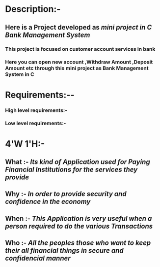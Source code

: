 # Description:-
## Here is a Project developed as *mini project in C Bank Management System*  
### This project is focused on customer account services in bank
### Here you can **open new account ,Withdraw Amount ,Deposit Amount etc** through this mini project as Bank Management System in C
                 

# Requirements:--
### High level requirements:-




### Low level requirements:-




# 4'W 1'H:-
  ## What :- *Its kind of Application used for Paying Financial Institutions for the services they provide* 
  ## Why :- *In order to provide security and confidence in the economy*
  ## When :- *This Application is very useful when a person required to do the various Transactions* 
  ## Who :- *All the peoples those who want to keep their all financial things in secure and confidencial manner*

